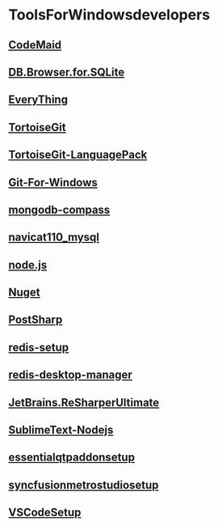 ToolsForWindowsdevelopers
==
[CodeMaid](http://blog.csdn.net/guodongxiaren "CodeMaid")
--
[DB.Browser.for.SQLite](http://blog.csdn.net/guodongxiaren "DB.Browser.for.SQLite")
--
[EveryThing](http://blog.csdn.net/guodongxiaren "EveryThing")
--
[TortoiseGit](http://blog.csdn.net/guodongxiaren "TortoiseGit")
--
[TortoiseGit-LanguagePack](http://blog.csdn.net/guodongxiaren "TortoiseGit-LanguagePack")
--
[Git-For-Windows](http://blog.csdn.net/guodongxiaren "Git-For-Windows")
--
[mongodb-compass](http://blog.csdn.net/guodongxiaren "mongodb-compass")
--
[navicat110_mysql](http://blog.csdn.net/guodongxiaren "navicat110_mysql")
--
[node.js](http://blog.csdn.net/guodongxiaren "node.js")
--
[Nuget](http://blog.csdn.net/guodongxiaren "Nuget")
--
[PostSharp](http://blog.csdn.net/guodongxiaren "PostSharp")
--
[redis-setup](http://blog.csdn.net/guodongxiaren "redis-setup")
--
[redis-desktop-manager](http://blog.csdn.net/guodongxiaren "redis-desktop-manager")
--
[JetBrains.ReSharperUltimate](http://blog.csdn.net/guodongxiaren "JetBrains.ReSharperUltimate")
--
[SublimeText-Nodejs](http://blog.csdn.net/guodongxiaren "SublimeText-Nodejs")
--
[essentialqtpaddonsetup](http://blog.csdn.net/guodongxiaren "essentialqtpaddonsetup")
--
[syncfusionmetrostudiosetup](http://blog.csdn.net/guodongxiaren "syncfusionmetrostudiosetup")
--
[VSCodeSetup](http://blog.csdn.net/guodongxiaren "VSCodeSetup")
--
